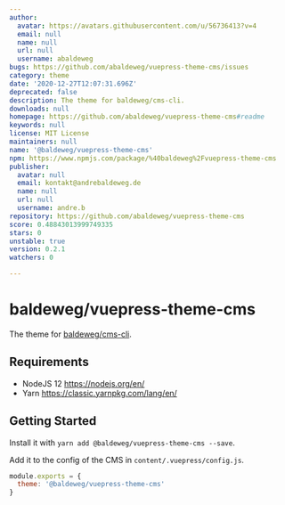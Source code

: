 ```yaml
---
author:
  avatar: https://avatars.githubusercontent.com/u/56736413?v=4
  email: null
  name: null
  url: null
  username: abaldeweg
bugs: https://github.com/abaldeweg/vuepress-theme-cms/issues
category: theme
date: '2020-12-27T12:07:31.696Z'
deprecated: false
description: The theme for baldeweg/cms-cli.
downloads: null
homepage: https://github.com/abaldeweg/vuepress-theme-cms#readme
keywords: null
license: MIT License
maintainers: null
name: '@baldeweg/vuepress-theme-cms'
npm: https://www.npmjs.com/package/%40baldeweg%2Fvuepress-theme-cms
publisher:
  avatar: null
  email: kontakt@andrebaldeweg.de
  name: null
  url: null
  username: andre.b
repository: https://github.com/abaldeweg/vuepress-theme-cms
score: 0.48843013999749335
stars: 0
unstable: true
version: 0.2.1
watchers: 0

---
```


# baldeweg/vuepress-theme-cms

The theme for [baldeweg/cms-cli](https://github.com/abaldeweg/cms-cli).

## Requirements

- NodeJS 12 <https://nodejs.org/en/>
- Yarn <https://classic.yarnpkg.com/lang/en/>

## Getting Started

Install it with `yarn add @baldeweg/vuepress-theme-cms --save`.

Add it to the config of the CMS in `content/.vuepress/config.js`.

```js
module.exports = {
  theme: '@baldeweg/vuepress-theme-cms'
}
```
